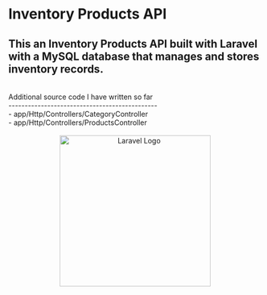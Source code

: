 # Inventory Products API

## This an Inventory Products API built with Laravel with a MySQL database that manages and stores inventory records.

<br>
Additional source code I have written so far
<br>
----------------------------------------------
<br>
- app/Http/Controllers/CategoryController
<br>
- app/Http/Controllers/ProductsController
<br><br>
<div style="text-align:center"><img src="https://raw.githubusercontent.com/laravel/art/master/logo-lockup/5%20SVG/2%20CMYK/1%20Full%20Color/laravel-logolockup-cmyk-red.svg" width="300" alt="Laravel Logo"></div>